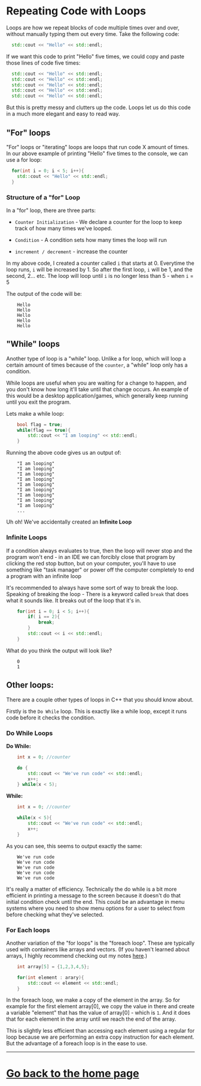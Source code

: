 # Repeating Code with Loops

Loops are how we repeat blocks of code multiple times over and over, without manually typing them out every time. Take the following code:

```c++
  std::cout << "Hello" << std::endl;
```

If we want this code to print "Hello" five times, we could copy and paste those lines of code five times:

```c++
  std::cout << "Hello" << std::endl;
  std::cout << "Hello" << std::endl;
  std::cout << "Hello" << std::endl;
  std::cout << "Hello" << std::endl;
  std::cout << "Hello" << std::endl;
```

But this is pretty messy and clutters up the code. Loops let us do this code in a much more elegant and easy to read way.

## "For" loops

"For" loops or "iterating" loops are loops that run code X amount of times. In our above example of printing "Hello" five times to the console, we can use a for loop:

```c++
  for(int i = 0; i < 5; i++){
    std::cout << "Hello" << std::endl;
  }
```

### Structure of a "for" Loop

In a "for" loop, there are three parts:

- `Counter Initialization` - We declare a counter for the loop to keep track of how many times we've looped.

- `Condition` - A condition sets how many times the loop will run

- `increment / decrement` - increase the counter

In my above code, I created a counter called `i` that starts at 0. Everytime the loop runs, `i` will be increased by 1. So after the first loop, `i` will be 1, and the second, 2... etc. The loop will loop until `i` is no longer less than 5 - when `i` = 5

The output of the code will be:
```
    Hello
    Hello
    Hello
    Hello
    Hello
```

## "While" loops

Another type of loop is a "while" loop. Unlike a for loop, which will loop a certain amount of times because of the `counter`, a "while" loop only has a condition.

While loops are useful when you are waiting for a change to happen, and you don't know how long it'll take until that change occurs. An example of this would be a desktop application/games, which generally keep running until you exit the program.

Lets make a while loop:

```c++
    bool flag = true;
    while(flag == true){
        std::cout << "I am looping" << std::endl;
    }
```

Running the above code gives us an output of:

```
    "I am looping"
    "I am looping"
    "I am looping"
    "I am looping"
    "I am looping"
    "I am looping"
    "I am looping"
    "I am looping"
    "I am looping"
    ...
```

Uh oh! We've accidentally created an **Infinite Loop**

### Infinite Loops

If a condition always evaluates to true, then the loop will never stop and the program won't end - in an IDE we can forcibly close that program by clicking the red stop button, but on your computer, you'll have to use something like "task manager" or power off the computer completely to end a program with an infinite loop

It's recommended to always have some sort of way to break the loop. Speaking of breaking the loop - There is a keyword called `break` that does what it sounds like. It breaks out of the loop that it's in.

```c++
    for(int i = 0; i < 5; i++){
        if( i == 2){
            break;
        }
        std::cout << i << std::endl;
    }
```

What do you think the output will look like? 

```
    0
    1
```

## Other loops:

There are a couple other types of loops in C++ that you should know about.

Firstly is the `Do While` loop. This is exactly like a while loop, except it runs code before it checks the condition. 

### Do While **Loops**
**Do While:**

```c++
    int x = 0; //counter

    do {
        std::cout << "We've run code" << std::endl;
        x++;
    } while(x < 5);
```

**While:**

```c++
    int x = 0; //counter

    while(x < 5){
        std::cout << "We've run code" << std::endl;
        x++;
    }
```

As you can see, this seems to output exactly the same:

```
    We've run code
    We've run code
    We've run code
    We've run code
    We've run code
```

It's really a matter of efficiency. Technically the do while is a bit more efficient in printing a message to the screen because it doesn't do that initial condition check until the end. This could be an advantage in menu systems where you need to show menu options for a user to select from before checking what they've selected.


### For Each loops

Another variation of the "for loops" is the "foreach loop". These are typically used with containers like arrays and vectors. (If you haven't learned about arrays, I highly recommend checking out my notes [here](./Arrays.md).) 

```c++
    int array[5] = {1,2,3,4,5};

    for(int element : arary){
        std::cout << element << std::endl;
    }
```

In the foreach loop, we make a copy of the element in the array. So for example for the first element array[0], we copy the value in there and create a variable "element" that has the value of array[0] - which is `1`. And it does that for each element in the array until we reach the end of the array.

This is slightly less efficient than accessing each element using a regular for loop because we are performing an extra copy instruction for each element. But the advantage of a foreach loop is in the ease to use.

----
# [Go back to the home page](../home.md)
